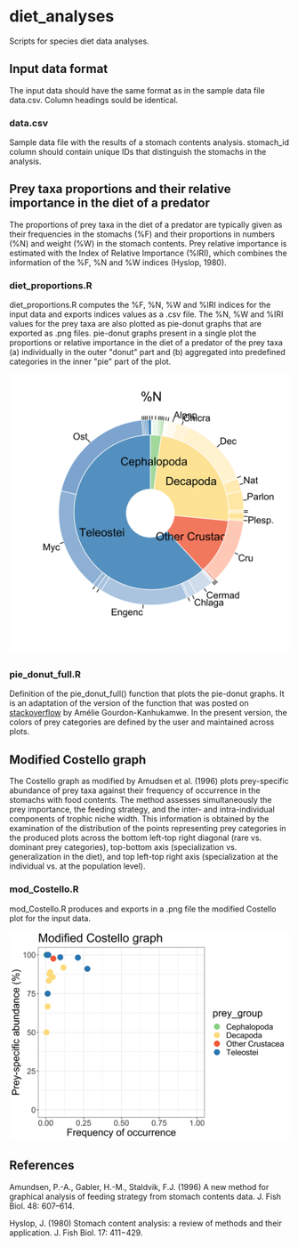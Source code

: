 # diet_analyses

Scripts for species diet data analyses.

## Input data format

The input data should have the same format as in the sample data file data.csv. Column headings sould be identical.

### data.csv

Sample data file with the results of a stomach contents analysis. stomach_id column should contain unique IDs that distinguish the stomachs in the analysis.

## Prey taxa proportions and their relative importance in the diet of a predator

The proportions of prey taxa in the diet of a predator are typically given as their frequencies in the stomachs (%F) and their proportions in numbers (%N) and weight (%W) in the stomach contents. Prey relative importance is estimated with the Index of Relative Importance (%IRI), which combines the information of the %F, %N and %W indices (Hyslop, 1980).

### diet_proportions.R

diet_proportions.R computes the %F, %N, %W and %IRI indices for the input data and exports indices values as a .csv file. The %N, %W and %IRI values for the prey taxa are also plotted as pie-donut graphs that are exported as .png files. pie-donut graphs present in a single plot the proportions or relative importance in the diet of a predator of the prey taxa (a) individually in the outer "donut" part and (b) aggregated into predefined categories in the inner "pie" part of the plot.

![%N pie-donut plot](/piedonut_N.png "%N pie-donut plot")

### pie_donut_full.R

Definition of the pie_donut_full() function that plots the pie-donut graphs. It is an adaptation of the version of the function that was posted on [stackoverflow](https://stackoverflow.com/questions/68095243/piedonut-how-to-change-color-of-pie-and-donut) by Amélie Gourdon-Kanhukamwe. In the present version, the colors of prey categories are defined by the user and maintained across plots.

## Modified Costello graph

The Costello graph as modified by Amudsen et al. (1996) plots prey-specific abundance of prey taxa against their frequency of occurrence in the stomachs with food contents. The method assesses simultaneously the prey importance, the feeding strategy, and the inter- and intra-individual components of trophic niche width. This information is obtained by the examination of the distribution of the points representing prey categories in the produced plots across the bottom left-top right diagonal (rare vs. dominant prey categories), top-bottom axis (specialization vs. generalization in the diet), and top left-top right axis (specialization at the individual vs. at the population level).

### mod_Costello.R

mod_Costello.R produces and exports in a .png file the modified Costello plot for the input data.

![modified Costello plot](/mod_Costello.png "modified Costello plot")

## References

Amundsen, P.-A., Gabler, H.-M., Staldvik, F.J. (1996) A new method for graphical analysis of feeding strategy from stomach contents data. J. Fish Biol. 48: 607–614.

Hyslop, J. (1980) Stomach content analysis: a review of methods and their application. J. Fish Biol. 17: 411−429.




